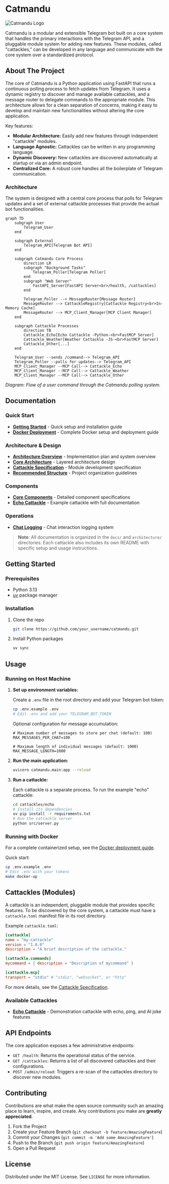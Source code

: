 # Catmandu

![Catmandu Logo](resources/catmandu_logo.png)

Catmandu is a modular and extensible Telegram bot built on a core system that handles the primary interactions with the Telegram API, and a pluggable module system for adding new features. These modules, called "cattackles," can be developed in any language and communicate with the core system over a standardized protocol.

## About The Project

The core of Catmandu is a Python application using FastAPI that runs a continuous polling process to fetch updates from Telegram. It uses a dynamic registry to discover and manage available cattackles, and a message router to delegate commands to the appropriate module. This architecture allows for a clean separation of concerns, making it easy to develop and maintain new functionalities without altering the core application.

Key features:

- **Modular Architecture:** Easily add new features through independent "cattackle" modules.
- **Language Agnostic:** Cattackles can be written in any programming language.
- **Dynamic Discovery:** New cattackles are discovered automatically at startup or via an admin endpoint.
- **Centralized Core:** A robust core handles all the boilerplate of Telegram communication.

### Architecture

The system is designed with a central core process that polls for Telegram updates and a set of external cattackle processes that provide the actual bot functionalities.

```mermaid
graph TD
    subgraph User
        Telegram_User
    end

    subgraph External
        Telegram_API[Telegram Bot API]
    end

    subgraph Catmandu Core Process
        direction LR
        subgraph "Background Tasks"
            Telegram_Poller[Telegram Poller]
        end
        subgraph "Web Server"
            FastAPI_Server[FastAPI Server<br>/health, /cattackles]
        end

        Telegram_Poller --> MessageRouter{Message Router}
        MessageRouter --> CattackleRegistry[Cattackle Registry<br>In-Memory Cache]
        MessageRouter --> MCP_Client_Manager[MCP Client Manager]
    end

    subgraph Cattackle Processes
        direction TB
        Cattackle_Echo[Echo Cattackle -Python-<br>FastMCP Server]
        Cattackle_Weather[Weather Cattackle -JS-<br>FastMCP Server]
        Cattackle_Other[...]
    end

    Telegram_User --sends /command--> Telegram_API
    Telegram_Poller --polls for updates--> Telegram_API
    MCP_Client_Manager --MCP Call--> Cattackle_Echo
    MCP_Client_Manager --MCP Call--> Cattackle_Weather
    MCP_Client_Manager --MCP Call--> Cattackle_Other
```

_Diagram: Flow of a user command through the Catmandu polling system._

## Documentation

### Quick Start

- **[Getting Started](#getting-started)** - Quick setup and installation guide
- **[Docker Deployment](docs/docker.md)** - Complete Docker setup and deployment guide

### Architecture & Design

- **[Architecture Overview](architecture/start.md)** - Implementation plan and system overview
- **[Core Architecture](architecture/ARCH-core-layered-architecture.md)** - Layered architecture design
- **[Cattackle Specification](architecture/spec/ARCH-cattackle-spec-v1.md)** - Module development specification
- **[Recommended Structure](architecture/recommended-structure.md)** - Project organization guidelines

### Components

- **[Core Components](architecture/core/)** - Detailed component specifications
- **[Echo Cattackle](cattackles/echo/README.md)** - Example cattackle with full documentation

### Operations

- **[Chat Logging](docs/chat-logging.md)** - Chat interaction logging system

> **Note**: All documentation is organized in the `docs/` and `architecture/` directories. Each cattackle also includes its own README with specific setup and usage instructions.

## Getting Started

### Prerequisites

- Python 3.13
- [uv](https://github.com/astral-sh/uv) package manager

### Installation

1. Clone the repo
   ```sh
   git clone https://github.com/your_username/catmandu.git
   ```
2. Install Python packages
   ```sh
   uv sync
   ```

## Usage

### Running on Host Machine

1. **Set up environment variables:**

   Create a `.env` file in the root directory and add your Telegram bot token:

   ```bash
   cp .env.example .env
   # Edit .env and add your TELEGRAM_BOT_TOKEN
   ```

   Optional configuration for message accumulation:

   ```
   # Maximum number of messages to store per chat (default: 100)
   MAX_MESSAGES_PER_CHAT=100

   # Maximum length of individual messages (default: 1000)
   MAX_MESSAGE_LENGTH=1000
   ```

2. **Run the main application:**

   ```bash
   uvicorn catmandu.main:app --reload
   ```

3. **Run a cattackle:**

   Each cattackle is a separate process. To run the example "echo" cattackle:

   ```bash
   cd cattackles/echo
   # Install its dependencies
   uv pip install -r requirements.txt
   # Run the cattackle server
   python src/server.py
   ```

### Running with Docker

For a complete containerized setup, see the [Docker deployment guide](docs/docker.md).

Quick start:

```bash
cp .env.example .env
# Edit .env with your tokens
make docker-up
```

## Cattackles (Modules)

A cattackle is an independent, pluggable module that provides specific features. To be discovered by the core system, a cattackle must have a `cattackle.toml` manifest file in its root directory.

Example `cattackle.toml`:

```toml
[cattackle]
name = "my-cattackle"
version = "1.0.0"
description = "A brief description of the cattackle."

[cattackle.commands]
mycommand = { description = "Description of mycommand" }

[cattackle.mcp]
transport = "stdio" # "stdio", "websocket", or "http"
```

For more details, see the [Cattackle Specification](architecture/spec/ARCH-cattackle-spec-v1.md).

### Available Cattackles

- **[Echo Cattackle](cattackles/echo/README.md)** - Demonstration cattackle with echo, ping, and AI joke features

## API Endpoints

The core application exposes a few administrative endpoints:

- `GET /health`: Returns the operational status of the service.
- `GET /cattackles`: Returns a list of all discovered cattackles and their configurations.
- `POST /admin/reload`: Triggers a re-scan of the cattackles directory to discover new modules.

## Contributing

Contributions are what make the open source community such an amazing place to learn, inspire, and create. Any contributions you make are **greatly appreciated**.

1.  Fork the Project
2.  Create your Feature Branch (`git checkout -b feature/AmazingFeature`)
3.  Commit your Changes (`git commit -m 'Add some AmazingFeature'`)
4.  Push to the Branch (`git push origin feature/AmazingFeature`)
5.  Open a Pull Request

## License

Distributed under the MIT License. See `LICENSE` for more information.
